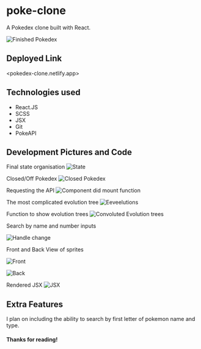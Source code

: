 # poke-clone

A Pokedex clone built with React.

![Finished Pokedex](https://i.imgur.com/m77TegH.png)

## Deployed Link

<pokedex-clone.netlify.app>

## Technologies used

- React.JS
- SCSS
- JSX
- Git
- PokeAPI

## Development Pictures and Code

Final state organisation
![State](https://i.imgur.com/8TfGrZe.png)

Closed/Off Pokedex
![Closed Pokedex](https://i.imgur.com/ooQEotU.png)

Requesting the API
![Component did mount function](https://i.imgur.com/35ZCkRH.png)

The most complicated evolution tree
![Eeveelutions](https://i.imgur.com/zFmxXEB.png)

Function to show evolution trees
![Convoluted Evolution trees](https://i.imgur.com/F96GwnX.png)

Search by name and number inputs

![Handle change](https://i.imgur.com/3uDpfhG.png)

Front and Back View of sprites

![Front](https://i.imgur.com/mitUTlY.png)

![Back](https://i.imgur.com/qjquHyi.png)

Rendered JSX
![JSX](https://i.imgur.com/Pw2odTF.png)

## Extra Features

I plan on including the ability to search by first letter of pokemon name and type.

#### Thanks for reading!

